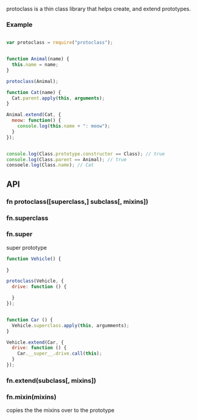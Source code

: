 protoclass is a thin class library that helps create, and extend prototypes.

### Example


```javascript

var protoclass = require("protoclass");


function Animal(name) {
  this.name = name;
}

protoclass(Animal);

function Cat(name) {
  Cat.parent.apply(this, arguments);
}

Animal.extend(Cat, {
  meow: function() {
    console.log(this.name + ": meow");
  }
});


console.log(Class.prototype.constructor == Class); // true
console.log(Class.parent == Animal); // true
consoele.log(Class.name); // Cat
```

## API

### fn protoclass([superclass,] subclass[, mixins])

### fn.superclass

### fn.__super__

super prototype

```javascript
function Vehicle() {
  
}

protoclass(Vehicle, {
  drive: function () {

  }
});


function Car () {
  Vehicle.superclass.apply(this, argumments);
}

Vehicle.extend(Car, {
  drive: function () {
    Car.__super__.drive.call(this);
  }
});
```

### fn.extend(subclass[, mixins])

### fn.mixin(mixins)

copies the the mixins over to the prototype
